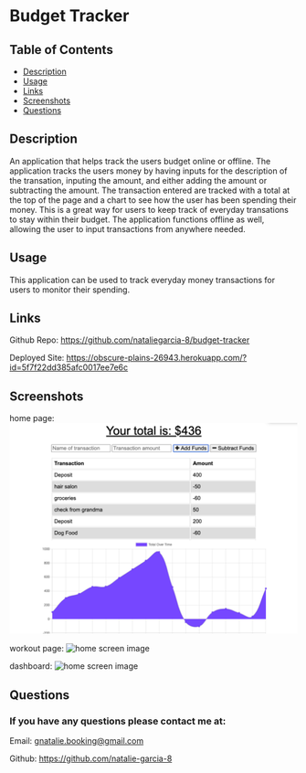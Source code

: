 # Budget Tracker

## Table of Contents
* [Description](#description)
* [Usage](#usage)
* [Links](#links)
* [Screenshots](#screenshots)
* [Questions](#questions)

## Description
An application that helps track the users budget online or offline. The application tracks the users money by having inputs for the description of the transation, inputing the amount, and either adding the amount or subtracting the amount. The transaction entered are tracked with a total at the top of the page and a chart to see how the user has been spending their money. This is a great way for users to keep track of everyday transations to stay within their budget. The application functions offline as well, allowing the user to input transactions from anywhere needed.


## Usage
This application can be used to track everyday money transactions for users to monitor their spending. 

## Links
Github Repo: https://github.com/nataliegarcia-8/budget-tracker

Deployed Site: https://obscure-plains-26943.herokuapp.com/?id=5f7f22dd385afc0017ee7e6c


## Screenshots
home page:
<img src="img/home.png" alt="home screen image">

workout page:
<img src="img/workout.png" alt="home screen image">

dashboard: 
<img src="img/dash.png" alt="home screen image">

## Questions 
### If you have any questions please contact me at:
Email: gnatalie.booking@gmail.com

Github: https://github.com/natalie-garcia-8